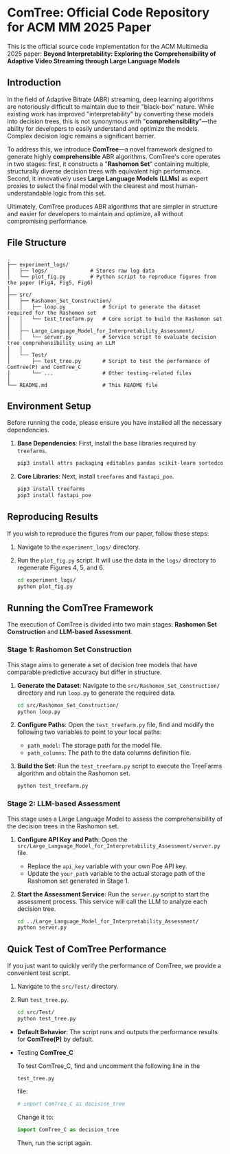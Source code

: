 ComTree: Official Code Repository for ACM MM 2025 Paper
===

This is the official source code implementation for the ACM Multimedia 2025 paper: **Beyond Interpretability: Exploring the Comprehensibility of Adaptive Video Streaming through Large Language Models**

Introduction
---

In the field of Adaptive Bitrate (ABR) streaming, deep learning algorithms are notoriously difficult to maintain due to their "black-box" nature. While existing work has improved "interpretability" by converting these models into decision trees, this is not synonymous with "**comprehensibility**"—the ability for developers to easily understand and optimize the models. Complex decision logic remains a significant barrier.

To address this, we introduce **ComTree**—a novel framework designed to generate highly **comprehensible** ABR algorithms. ComTree's core operates in two stages: first, it constructs a "**Rashomon Set**" containing multiple, structurally diverse decision trees with equivalent high performance. Second, it innovatively uses **Large Language Models (LLMs)** as expert proxies to select the final model with the clearest and most human-understandable logic from this set.

Ultimately, ComTree produces ABR algorithms that are simpler in structure and easier for developers to maintain and optimize, all without compromising performance.

File Structure
---

```
.
├── experiment_logs/
│   ├── logs/              # Stores raw log data
│   └── plot_fig.py        # Python script to reproduce figures from the paper (Fig4, Fig5, Fig6)
│
├── src/
│   ├── Rashomon_Set_Construction/
│   │   ├── loop.py            # Script to generate the dataset required for the Rashomon set
│   │   └── test_treefarm.py   # Core script to build the Rashomon set
│   │
│   ├── Large_Language_Model_for_Interpretability_Assessment/
│   │   └── server.py          # Service script to evaluate decision tree comprehensibility using an LLM
│   │
│   └── Test/
│       ├── test_tree.py       # Script to test the performance of ComTree(P) and ComTree_C
│       └── ...                # Other testing-related files
│
└── README.md                  # This README file
```

Environment Setup
---

Before running the code, please ensure you have installed all the necessary dependencies.

1. **Base Dependencies**:
    First, install the base libraries required by `treefarms`.

   ```bash
   pip3 install attrs packaging editables pandas scikit-learn sortedcontainers gmpy2 matplotlib
   ```

2. **Core Libraries**:
    Next, install `treefarms` and `fastapi_poe`.

   ```bash
   pip3 install treefarms
   pip3 install fastapi_poe
   ```

Reproducing Results
---

If you wish to reproduce the figures from our paper, follow these steps:

1. Navigate to the `experiment_logs/` directory.

2. Run the `plot_fig.py` script. It will use the data in the `logs/` directory to regenerate Figures 4, 5, and 6.

   ```bash
   cd experiment_logs/
   python plot_fig.py
   ```

Running the ComTree Framework
---

The execution of ComTree is divided into two main stages: **Rashomon Set Construction** and **LLM-based Assessment**.

### Stage 1: Rashomon Set Construction

This stage aims to generate a set of decision tree models that have comparable predictive accuracy but differ in structure.

1. **Generate the Dataset**:
    Navigate to the `src/Rashomon_Set_Construction/` directory and run `loop.py` to generate the required data.

   ```bash
   cd src/Rashomon_Set_Construction/
   python loop.py
   ```

2. **Configure Paths**:
    Open the `test_treefarm.py` file, find and modify the following two variables to point to your local paths:

   - `path_model`: The storage path for the model file.
   - `path_columns`: The path to the data columns definition file.

3. **Build the Set**:
    Run the `test_treefarm.py` script to execute the TreeFarms algorithm and obtain the Rashomon set.

   ```bash
   python test_treefarm.py
   ```

### Stage 2: LLM-based Assessment

This stage uses a Large Language Model to assess the comprehensibility of the decision trees in the Rashomon set.

1. **Configure API Key and Path**:
    Open the `src/Large_Language_Model_for_Interpretability_Assessment/server.py` file.

   - Replace the `api_key` variable with your own Poe API key.
   - Update the `your_path` variable to the actual storage path of the Rashomon set generated in Stage 1.

2. **Start the Assessment Service**:
    Run the `server.py` script to start the assessment process. This service will call the LLM to analyze each decision tree.

   ```bash
   cd ../Large_Language_Model_for_Interpretability_Assessment/
   python server.py
   ```

Quick Test of ComTree Performance
---

If you just want to quickly verify the performance of ComTree, we provide a convenient test script.

1. Navigate to the `src/Test/` directory.

2. Run `test_tree.py`.

   ```bash
   cd src/Test/
   python test_tree.py
   ```

- **Default Behavior**: The script runs and outputs the performance results for **ComTree(P)** by default.

- Testing **ComTree_C**

   To test ComTree_C, find and uncomment the following line in the 

  ```
  test_tree.py
  ```

   file:

  ```python
  # import ComTree_C as decision_tree
  ```

  Change it to:

  ```python
  import ComTree_C as decision_tree
  ```

  Then, run the script again.

